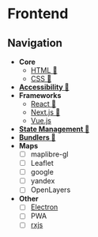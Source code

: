 # Frontend

## Navigation

- **Core**
  - [HTML 📂](./core/html/readme.md)
  - [CSS 📂](./core/css/readme.md)
- [**Accessibility 📂**](./accessibility/readme.md)
- **Frameworks**
  - [React 📂](./frameworks/react/readme.md)
  - [Next.js 📂](./frameworks/next-js/readme.md)
  - [Vue.js](https://vuejs.org/)
- [**State Management 📂**](./state-management/readme.md)
- [**Bundlers 📂**](./bundlers/readme.md)
- **Maps**
  - [ ] maplibre-gl
  - [ ] Leaflet
  - [ ] google
  - [ ] yandex
  - [ ] OpenLayers
- **Other**
  - [ ] [Electron](https://electronjs.org/)
  - [ ] PWA
  - [ ] [rxjs](https://github.com/ReactiveX/rxjs)
